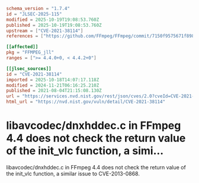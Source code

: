```toml
schema_version = "1.7.4"
id = "JLSEC-2025-115"
modified = 2025-10-19T19:08:53.760Z
published = 2025-10-19T19:08:53.760Z
upstream = ["CVE-2021-38114"]
references = ["https://github.com/FFmpeg/FFmpeg/commit/7150f9575671f898382c370acae35f9087a30ba1", "https://lists.debian.org/debian-lts-announce/2021/08/msg00018.html", "https://patchwork.ffmpeg.org/project/ffmpeg/patch/PAXP193MB12624C21AE412BE95BA4D4A4B6F09%40PAXP193MB1262.EURP193.PROD.OUTLOOK.COM/", "https://www.debian.org/security/2021/dsa-4990", "https://www.debian.org/security/2021/dsa-4998", "https://github.com/FFmpeg/FFmpeg/commit/7150f9575671f898382c370acae35f9087a30ba1", "https://lists.debian.org/debian-lts-announce/2021/08/msg00018.html", "https://patchwork.ffmpeg.org/project/ffmpeg/patch/PAXP193MB12624C21AE412BE95BA4D4A4B6F09%40PAXP193MB1262.EURP193.PROD.OUTLOOK.COM/", "https://www.debian.org/security/2021/dsa-4990", "https://www.debian.org/security/2021/dsa-4998"]

[[affected]]
pkg = "FFMPEG_jll"
ranges = [">= 4.4.0+0, < 4.4.2+0"]

[[jlsec_sources]]
id = "CVE-2021-38114"
imported = 2025-10-18T14:07:17.118Z
modified = 2024-11-21T06:16:25.210Z
published = 2021-08-04T21:15:08.130Z
url = "https://services.nvd.nist.gov/rest/json/cves/2.0?cveId=CVE-2021-38114"
html_url = "https://nvd.nist.gov/vuln/detail/CVE-2021-38114"
```

# libavcodec/dnxhddec.c in FFmpeg 4.4 does not check the return value of the init_vlc function, a simi...

libavcodec/dnxhddec.c in FFmpeg 4.4 does not check the return value of the init_vlc function, a similar issue to CVE-2013-0868.

